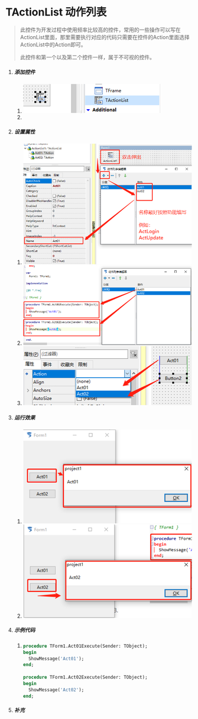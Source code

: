 # TActionList 动作列表

> 此控件为开发过程中使用频率比较高的控件，常用的一些操作可以写在 ActionList里面，那里需要执行对应的代码只需要在控件的Action里面选择ActionList中的Action即可。
>
> 此控件和第一个以及第二个控件一样，属于不可视的控件。

1. ##### 添加控件

   1. ![image-20200326204238781](24_TActionList/image-20200326204238781.png)
   2. 

2. ##### 设置属性

   1. ![](24_TActionList/image-20200326204556547.png)
   2. ![image-20200326204726833](24_TActionList/image-20200326204726833.png)
   3. ![image-20200326204848627](24_TActionList/image-20200326204848627.png)

3. ##### 运行效果

   1. ![image-20200326204950116](24_TActionList/image-20200326204950116.png)
   2. ![image-20200326205022171](24_TActionList/image-20200326205022171.png)

4. ##### 示例代码

   1. ```pascal
      procedure TForm1.Act01Execute(Sender: TObject);
      begin
        ShowMessage('Act01');
      end;
      
      procedure TForm1.Act02Execute(Sender: TObject);
      begin
        ShowMessage('Act02');
      end; 
      ```

      

5. ##### 补充